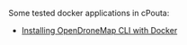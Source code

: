 Some tested docker applications in cPouta:
- [Installing OpenDroneMap CLI with Docker](../gis-dockers/docker-opendronemap.md)

